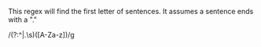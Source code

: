 This regex will find the first letter of sentences. It assumes a sentence ends with a "."

/(?:^|\.\s)([A-Za-z])/g